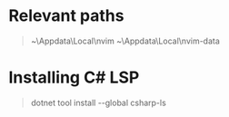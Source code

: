 # Relevant paths
> ~\Appdata\Local\nvim
> ~\Appdata\Local\nvim-data

# Installing C# LSP
> dotnet tool install --global csharp-ls
